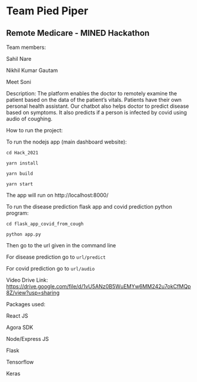 # Team Pied Piper

## Remote Medicare - MINED Hackathon

Team members:

Sahil Nare

Nikhil Kumar Gautam

Meet Soni

Description:
The platform enables the doctor to remotely examine the patient based on the data of the patient’s vitals. Patients have their own personal health assistant. Our chatbot also helps doctor to predict disease based on symptoms.
It also predicts if a person is infected by covid using audio of coughing.

How to run the project:

To run the nodejs app (main dashboard website):

  `cd Hack_2021`

  `yarn install`

  `yarn build`

  `yarn start`

The app will run on http://localhost:8000/

To run the disease prediction flask app and covid prediction python program:

  `cd flask_app_covid_from_cough`

  `python app.py`

Then go to the url given in the command line

For disease prediction go to `url/predict`

For covid prediction go to `url/audio`


Video Drive Link: https://drive.google.com/file/d/1vU5ANz0B5WuEMYw6MM242u7okCfMQp8Z/view?usp=sharing


Packages used:

React JS

Agora SDK

Node/Express JS

Flask

Tensorflow

Keras
